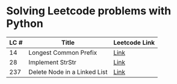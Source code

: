 # Solving Leetcode problems with Python

|  LC #     |   Title       | Leetcode Link |
|-----------|---------------|---------------|
|14 | Longest Common Prefix | [Link](https://leetcode.com/problems/longest-common-prefix/)|
|28 | Implement StrStr | [Link](https://leetcode.com/problems/implement-strstr/)|
|237| Delete Node in a Linked List| [Link](https://leetcode.com/problems/delete-node-in-a-linked-list/)
